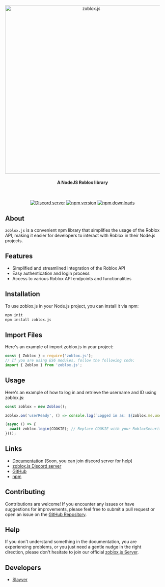 <div align="center">
	<br/>
	<p>
		<img src="https://cdn.glitch.global/2112c3ad-11f6-4231-ba2b-1ffc12182f51/IMG_20230607_175516.png?v=1686245339559" width="546" alt="zoblox.js" />
	</p>
  <h4 align="center">A NodeJS Roblox library</h4>
	<br/>
	<p>
		<a href="https://discord.gg/5TMUMypcxj"><img src="https://img.shields.io/discord/1112831968443388037?color=5865F2&logo=discord&logoColor=white" alt="Discord server" /></a>
		<a href="https://www.npmjs.com/package/zoblox.js"><img src="https://img.shields.io/npm/v/zoblox.js.svg?maxAge=3600" alt="npm version" /></a>
		<a href="https://www.npmjs.com/package/zoblox.js"><img src="https://img.shields.io/npm/dt/zoblox.js.svg?maxAge=3600" alt="npm downloads" /></a>
	</p>
</div>

## About 

```zoblox.js``` is a convenient npm library that simplifies the usage of the Roblox API, making it easier for developers to interact with Roblox in their Node.js projects.

## Features

- Simplified and streamlined integration of the Roblox API
- Easy authentication and login process
- Access to various Roblox API endpoints and functionalities

## Installation

To use zoblox.js in your Node.js project, you can install it via npm:

```sh
npm init
npm install zoblox.js
```

## Import Files

Here's an example of import zoblox.js in your project:

```js
const { Zoblox } = require('zoblox.js');
// If you are using ES6 modules, follow the following code:
import { Zoblox } from 'zoblox.js';
```

## Usage

Here's an example of how to log in and retrieve the username and ID using zoblox.js: 

```js
const zoblox = new Zoblox();

zoblox.on('userReady', () => console.log(`Logged in as: ${zoblox.me.username} (${zoblox.me.id})`));

(async () => {
  await zoblox.login(COOKIE); // Replace COOKIE with your RobloxSecurity
})();
```

## Links

- [Documentation][documentation] (Soon, you can join discord server for help)
- [zoblox.js Discord server][discord]
- [GitHub][source]
- [npm][npm]

## Contributing

Contributions are welcome! If you encounter any issues or have suggestions for improvements, please feel free to submit a pull request or open an issue on the [GitHub Repository][source].

## Help 

If you don't understand something in the documentation, you are experiencing problems, or you just need a gentle nudge in the right direction, please don't hesitate to join our official [zoblox.js Server][discord].

## Developers

- [Slayver](https://github.com/SlayverB)

[documentation]: https://zobloxjs.com/
[discord]: https://discord.gg/5TMUMypcxj
[source]: https://github.com/zobloxjs/zoblox.js
[npm]: https://npmjs.org/package/zoblox.js
